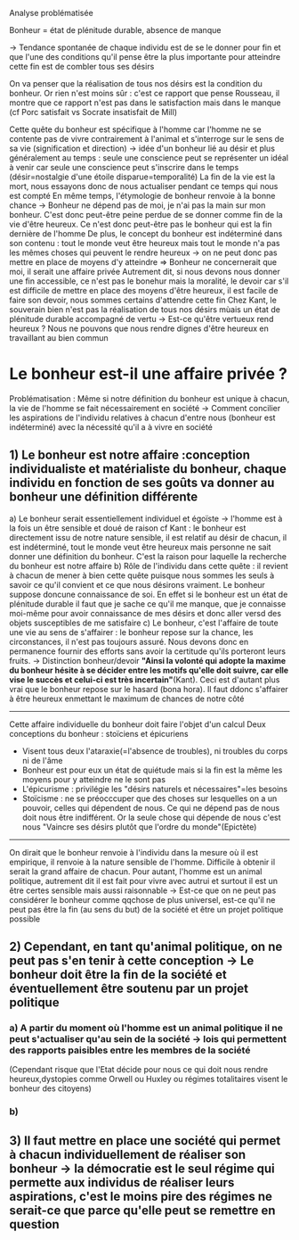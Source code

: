 
Analyse problématisée

Bonheur = état de plénitude durable, absence de manque

-> Tendance spontanée de chaque individu est de se le donner pour fin et que l'une des conditions qu'il pense être la plus importante pour atteindre cette fin est de combler tous ses désirs

On va penser que la réalisation de tous nos désirs est la condition du bonheur. Or rien n'est moins sûr : c'est ce rapport que pense Rousseau, il montre que ce rapport n'est pas dans le satisfaction mais dans le manque
(cf Porc satisfait vs Socrate insatisfait de Mill)

Cette quête du bonheur est spécifique à l'homme car l'homme ne se contente pas de vivre contrairement à l'animal et s'interroge sur le sens de sa vie (signification et direction) -> idée d'un bonheur lié au désir et plus généralement au temps : seule une conscience peut se représenter un idéal à venir car seule une conscience peut s'inscrire dans le temps (désir=nostalgie d'une étoile disparue=temporalité)
La fin de la vie est la mort,  nous essayons donc de nous actualiser pendant ce temps qui nous est compté
En même temps, l'étymologie de bonheur renvoie à la bonne chance -> Bonheur ne dépend pas de moi, je n'ai pas la main sur mon bonheur. C'est donc peut-être peine perdue de se donner comme fin de la vie d'être heureux. Ce n'est donc peut-être pas le bonheur qui est la fin dernière de l'homme
De plus, le concept du bonheur est indéterminé dans son contenu : tout le monde veut être heureux mais tout le monde n'a pas les mêmes choses qui peuvent le rendre heureux -> on ne peut donc pas mettre en place de moyens d'y atteindre
=> Bonheur ne concernerait que moi, il serait une affaire privée
Autrement dit, si nous devons nous donner une fin accessible, ce n'est pas le bonehur mais la moralité, le devoir car s'il est difficile de mettre en place des moyens d'être heureux, il est facile de faire son devoir, nous sommes certains d'attendre cette fin
Chez Kant, le souverain bien n'est pas la réalisation de tous nos désirs mùais un état de plénitude durable accompagné de vertu -> Est-ce qu'être vertueux rend heureux ?
Nous ne pouvons que nous rendre dignes d'être heureux en travaillant au bien commun

# Le bonheur est-il une affaire privée ?

Problématisation : Même si notre définition du bonheur est unique à chacun, la vie de l'homme se fait nécessairement en société -> Comment concilier les aspirations de l'individu relatives à chacun d'entre nous (bonheur est indéterminé) avec la nécessité qu'il a à vivre en société

## 1) Le bonheur est notre affaire :conception individualiste et matérialiste du bonheur, chaque individu en fonction de ses goûts va donner au bonheur une définition différente
a) Le bonheur serait essentiellement individuel et égoïste -> l'homme est à la fois un être sensible et doué de raison cf Kant : le bonheur est directement issu de notre nature sensible, il est relatif au désir de chacun, il est indéterminé, tout le monde veut être heureux mais personne ne sait donner une définition du bonheur. C'est la raison pour laquelle la recherche du bonheur est notre affaire 
b) Rôle de l'individu dans cette quête : il revient à chacun de mener à bien cette quête puisque nous sommes les seuls à savoir ce qu'il convient et ce que nous désirons vraiment. Le bonheur suppose doncune connaissance de soi. En effet si le bonheur est un état de plénitude durable il faut que je sache ce qu'il me manque, que je connaisse moi-même pour avoir connaissance de mes désirs et donc aller versd des objets susceptibles de me satisfaire
c) Le bonheur, c'est l'affaire de toute une vie au sens de s'affairer : le bonheur repose sur la chance, les circonstances, il n'est pas toujours assuré. Nous devons donc en permanence fournir des efforts sans avoir la certitude qu'ils porteront leurs fruits. -> Distinction bonheur/devoir **"Ainsi la volonté qui adopte la maxime du bonheur hésite à se décider entre les motifs qu'elle doit suivre, car elle vise le succès et celui-ci est très incertain"**(Kant). Ceci est d'autant plus vrai que le bonheur repose sur le hasard (bona hora). Il faut ddonc s'affairer à être heureux enmettant le maximum de chances de notre côté

---
Cette affaire individuelle du bonheur doit faire l'objet d'un calcul
Deux conceptions du bonheur : stoïciens et épicuriens
- Visent tous deux l'ataraxie(=l'absence de troubles), ni troubles du corps ni de l'âme
- Bonheur est pour eux un état de quiétude mais si la fin est la même les moyens pour y atteindre ne le sont pas
- L'épicurisme : privilégie les "désirs naturels et nécessaires"=les besoins
- Stoïcisme : ne se préocccuper que des choses sur lesquelles on a un pouvoir, celles qui dépendent de nous. Ce qui ne dépend pas de nous doit nous être indifférent. Or la seule chose qui dépende de nous c'est nous "Vaincre ses désirs plutôt que l'ordre du monde"(Epictète)
---

On dirait que le bonheur renvoie à l'individu dans la mesure où il est empirique, il renvoie à la nature sensible de l'homme. Difficile à   obtenir il serait la grand affaire de chacun. Pour autant, l'homme est un animal politique, autrement dit il est fait pour vivre avec autrui et surtout il est un être certes sensible mais aussi raisonnable -> Est-ce que on ne peut pas considérer le bonheur comme qqchose de plus universel, est-ce qu'il ne peut pas être la fin (au sens du but) de la société et être un projet politique possible
## 2) Cependant, en tant qu'animal politique, on ne peut pas s'en tenir à cette conception -> Le bonheur doit être la fin de la société et éventuellement être soutenu par un  projet politique
### a) A partir du moment où l'homme est un animal politique il ne peut s'actualiser qu'au sein de la société -> lois qui permettent des rapports paisibles entre les membres de la société
(Cependant risque que l'Etat décide pour nous ce qui doit nous rendre heureux,dystopies comme Orwell ou Huxley ou régimes totalitaires visent le bonheur des citoyens)
### b) 
## 3) Il faut mettre en place une société qui permet à chacun individuellement de réaliser son bonheur -> la démocratie est le seul régime qui permette aux individus de réaliser leurs aspirations, c'est le moins pire des régimes ne serait-ce que parce qu'elle peut se remettre en question

